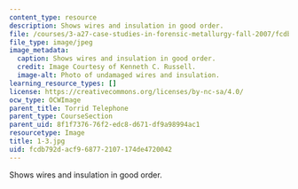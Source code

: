 ```yaml
---
content_type: resource
description: Shows wires and insulation in good order.
file: /courses/3-a27-case-studies-in-forensic-metallurgy-fall-2007/fcdb792dacf968772107174de4720042_1-3.jpg
file_type: image/jpeg
image_metadata:
  caption: Shows wires and insulation in good order.
  credit: Image Courtesy of Kenneth C. Russell.
  image-alt: Photo of undamaged wires and insulation.
learning_resource_types: []
license: https://creativecommons.org/licenses/by-nc-sa/4.0/
ocw_type: OCWImage
parent_title: Torrid Telephone
parent_type: CourseSection
parent_uid: 8f1f7376-76f2-edc8-d671-df9a98994ac1
resourcetype: Image
title: 1-3.jpg
uid: fcdb792d-acf9-6877-2107-174de4720042
---
```

Shows wires and insulation in good order.